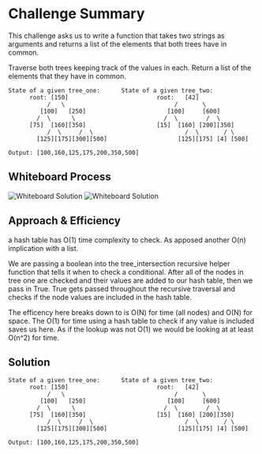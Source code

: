 # Challenge Summary
This challenge asks us to write a function that takes two strings as arguments and returns a list of the elements that both trees have in common.

Traverse both trees keeping track of the values in each. Return a list of the elements that they have in common.
```
State of a given tree_one:      State of a given tree_two:
      root: [150]                         root:   [42]                           
           /   \                               /       \
         [100]   [250]                       [100]     [600]
        /  \      \                         /  \        /  \
      [75]  [160][350]                    [15]  [160] [200][350]
           /  \     /  \                          /  \       / \
        [125][175][300][500]                    [125][175] [4] [500]
```
```Output: [100,160,125,175,200,350,500]```
## Whiteboard Process
![Whiteboard Solution]()
![Whiteboard Solution]()

## Approach & Efficiency
a hash table has O(1) time complexity to check. As apposed another O(n) implication with a list.

We are passing a boolean into the tree_intersection recursive helper function that tells it when to check a conditional. After all of the nodes in tree one are checked and their values are added to our hash table, then we pass in True. True gets passed throughout the recursive traversal and checks if the node values are included in the hash table.

The efficency here breaks down to is O(N) for time (all nodes) and O(N) for space. The O(1) for time using a hash table to check if any value is included saves us here. As if the lookup was not O(1) we would be looking at at least O(n^2) for time.

## Solution
```
State of a given tree_one:      State of a given tree_two:
      root: [150]                         root:   [42]                           
           /   \                               /       \
         [100]   [250]                       [100]     [600]
        /  \      \                         /  \        /  \
      [75]  [160][350]                    [15]  [160] [200][350]
           /  \     /  \                          /  \       / \
        [125][175][300][500]                    [125][175] [4] [500]
```
```Output: [100,160,125,175,200,350,500]```
